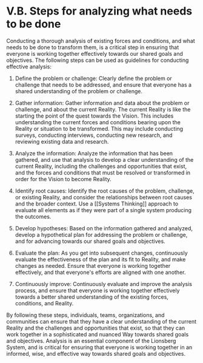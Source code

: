 # V.B. Steps for analyzing what needs to be done

Conducting a thorough analysis of existing forces and conditions, and what needs to be done to transform them, is a critical step in ensuring that everyone is working together effectively towards our shared goals and objectives. The following steps can be used as guidelines for conducting effective analysis:

1.  Define the problem or challenge: Clearly define the problem or challenge that needs to be addressed, and ensure that everyone has a shared understanding of the problem or challenge.
    
2.  Gather information: Gather information and data about the problem or challenge, and about the current Reality. The current Reality is like the starting the point of the quest towards the Vision. This includes understanding the current forces and conditions bearing upon the Reality or situation to be transformed. This may include conducting surveys, conducting interviews, conducting new research, and reviewing existing data and research.
    
3.  Analyze the information: Analyze the information that has been gathered, and use that analysis to develop a clear understanding of the current Reality, including the challenges and opportunities that exist, and the forces and conditions that must be resolved or transformed in order for the Vision to become Reality.
    
4.  Identify root causes: Identify the root causes of the problem, challenge, or existing Reality, and consider the relationships between root causes and the broader context. Use a [[Systems Thinking]] approach to evaluate all elements as if they were part of a single system producing the outcomes. 
    
5.  Develop hypotheses: Based on the information gathered and analyzed, develop a hypothetical plan for addressing the problem or challenge, and for advancing towards our shared goals and objectives.
    
6.  Evaluate the plan: As you get into subsequent changes, continuously evaluate the effectiveness of the plan and its fit to Reality, and make changes as needed. Ensure that everyone is working together effectively, and that everyone's efforts are aligned with one another.
    
7.  Continuously improve: Continuously evaluate and improve the analysis process, and ensure that everyone is working together effectively towards a better shared understanding of the existing forces, conditions, and Reality.
    

By following these steps, individuals, teams, organizations, and communities can ensure that they have a clear understanding of the current Reality and the challenges and opportunities that exist, so that they can work together in a sophisticated and nuanced Way towards shared goals and objectives. Analysis is an essential component of the Lionsberg System, and is critical for ensuring that everyone is working together in an informed, wise, and effective way towards shared goals and objectives. 